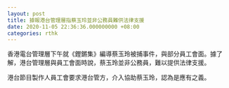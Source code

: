 ```yaml
---
layout: post
title: 據報港台管理層指蔡玉玲並非公務員難供法律支援
date: 2020-11-05 22:36:36.000000000 +08:00
categories: rthk
---
```


香港電台管理層下午就《鏗鏘集》編導蔡玉玲被捕事件，與部分員工會面。據了解，港台管理層與員工會面時說，蔡玉玲並非公務員，難以提供法律支援。

港台節目製作人員工會要求港台管方，介入協助蔡玉玲，認為是應有之義。

